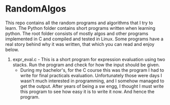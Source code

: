 # RandomAlgos
This repo contains all the random programs and algorithms that I try to learn.  The Python folder contains short programs written when learning python.
The root folder consists of mostly algos and other programs implemented in C and compiled and tested in Linux.  Some programs have a real story behind why it was written, that which you can read and enjoy below.

1. expr_eval.c - This is a short program for expression evaluation using two stacks.  Run the program and check for how the input should be given.
	- During my bachelor's, for the C course this was the program I had to write for final practicals evaluation.  Unfortunately those were days I wasn't much interested in programming, and I somehow managed to get the output.  After years of being a sw engg, I thought I must write this program to see how easy it is to write it now.  And hence the program.
